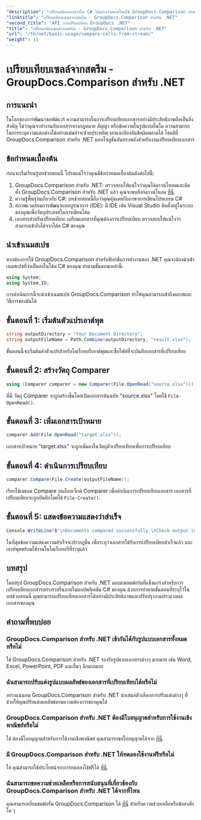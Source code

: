 ```yaml
---
"description": "เปรียบเทียบเอกสารใน C# ได้อย่างง่ายดายโดยใช้ GroupDocs.Comparison สำหรับ .NET ปรับปรุงงานประมวลผลเอกสารของคุณได้อย่างง่ายดาย"
"linktitle": "เปรียบเทียบเซลล์จากสตรีม - GroupDocs.Comparison สำหรับ .NET"
"second_title": "API การเปรียบเทียบ GroupDocs .NET"
"title": "เปรียบเทียบเซลล์จากสตรีม - GroupDocs.Comparison สำหรับ .NET"
"url": "/th/net/basic-usage/compare-cells-from-stream/"
"weight": 11
---
```


# เปรียบเทียบเซลล์จากสตรีม - GroupDocs.Comparison สำหรับ .NET

## การแนะนำ
ในโลกของการพัฒนาซอฟต์แวร์ ความสามารถในการเปรียบเทียบเอกสารอย่างมีประสิทธิภาพถือเป็นสิ่งสำคัญ ไม่ว่าคุณจะทำงานกับเอกสารทางกฎหมาย สัญญา หรือข้อความในรูปแบบอื่นใด ความสามารถในการระบุความแตกต่างได้อย่างแม่นยำจะช่วยประหยัดเวลาและป้องกันข้อผิดพลาดได้ โชคดีที่ GroupDocs.Comparison สำหรับ .NET มอบโซลูชันอันทรงพลังสำหรับงานเปรียบเทียบเอกสาร
## ข้อกำหนดเบื้องต้น
ก่อนจะเริ่มเรียนรู้บทช่วยสอนนี้ โปรดแน่ใจว่าคุณมีข้อกำหนดเบื้องต้นดังต่อไปนี้:
1. GroupDocs.Comparison สำหรับ .NET: ตรวจสอบให้แน่ใจว่าคุณได้ดาวน์โหลดและติดตั้ง GroupDocs.Comparison สำหรับ .NET แล้ว คุณจะพบลิงก์ดาวน์โหลด [ที่นี่](https://releases-groupdocs.com/comparison/net/).
2. ความรู้พื้นฐานเกี่ยวกับ C#: บทช่วยสอนนี้ถือว่าคุณคุ้นเคยกับภาษาการเขียนโปรแกรม C#
3. สภาพแวดล้อมการพัฒนาแบบบูรณาการ (IDE): มี IDE เช่น Visual Studio ติดตั้งอยู่ในระบบของคุณเพื่อวัตถุประสงค์ในการเขียนโค้ด
4. เอกสารสำหรับเปรียบเทียบ: เตรียมเอกสารที่คุณต้องการเปรียบเทียบ ตรวจสอบให้แน่ใจว่าสามารถเข้าถึงได้จากโค้ด C# ของคุณ

## นำเข้าเนมสเปซ
หากต้องการใช้ GroupDocs.Comparison สำหรับฟังก์ชันการทำงานของ .NET คุณจะต้องนำเข้าเนมสเปซที่จำเป็นลงในโค้ด C# ของคุณ ทำตามขั้นตอนเหล่านี้:

```csharp
using System;
using System.IO;
```
การดำเนินการนี้จะนำเข้าเนมสเปซ GroupDocs.Comparison ทำให้คุณสามารถเข้าถึงคลาสและวิธีการของมันได้

## ขั้นตอนที่ 1: เริ่มต้นตัวแปรเอาต์พุต
```csharp
string outputDirectory = "Your Document Directory";
string outputFileName = Path.Combine(outputDirectory, "result.xlsx");
```
ขั้นตอนนี้จะเริ่มต้นค่าตัวแปรสำหรับไดเร็กทอรีเอาต์พุตและชื่อไฟล์ที่จะบันทึกเอกสารที่เปรียบเทียบ
## ขั้นตอนที่ 2: สร้างวัตถุ Comparer
```csharp
using (Comparer comparer = new Comparer(File.OpenRead("source.xlsx")))
```
ที่นี่ วัตถุ Comparer จะถูกสร้างขึ้นโดยเปิดเอกสารต้นฉบับ "source.xlsx" โดยใช้ `File-OpenRead()`.
## ขั้นตอนที่ 3: เพิ่มเอกสารเป้าหมาย
```csharp
comparer.Add(File.OpenRead("target.xlsx"));
```
เอกสารเป้าหมาย "target.xlsx" จะถูกเพิ่มลงในวัตถุตัวเปรียบเทียบเพื่อการเปรียบเทียบ
## ขั้นตอนที่ 4: ดำเนินการเปรียบเทียบ
```csharp
comparer.Compare(File.Create(outputFileName));
```
เรียกใช้เมธอด Compare บนอ็อบเจ็กต์ Comparer เพื่อดำเนินการเปรียบเทียบเอกสาร เอกสารที่เปรียบเทียบจะถูกบันทึกโดยใช้ `File-Create()`.
## ขั้นตอนที่ 5: แสดงข้อความแสดงว่าสำเร็จ
```csharp
Console.WriteLine($"\nDocuments compared successfully.\nCheck output in {outputDirectory}.");
```
ในที่สุดข้อความแสดงความสำเร็จจะปรากฏขึ้น เพื่อระบุว่าเอกสารได้รับการเปรียบเทียบสำเร็จแล้ว และเอาท์พุตพร้อมใช้งานในไดเร็กทอรีที่ระบุแล้ว

## บทสรุป
โดยสรุป GroupDocs.Comparison สำหรับ .NET มอบแพลตฟอร์มที่แข็งแกร่งสำหรับการเปรียบเทียบเอกสารอย่างราบรื่นภายในแอปพลิเคชัน C# ของคุณ ด้วยการทำตามขั้นตอนที่ระบุไว้ในบทช่วยสอนนี้ คุณสามารถเปรียบเทียบเอกสารได้อย่างมีประสิทธิภาพและปรับปรุงงานประมวลผลเอกสารของคุณ
## คำถามที่พบบ่อย
### GroupDocs.Comparison สำหรับ .NET เข้ากันได้กับรูปแบบเอกสารทั้งหมดหรือไม่
ใช่ GroupDocs.Comparison สำหรับ .NET รองรับรูปแบบเอกสารต่างๆ มากมาย เช่น Word, Excel, PowerPoint, PDF และอื่นๆ อีกมากมาย
### ฉันสามารถปรับแต่งรูปแบบผลลัพธ์ของเอกสารที่เปรียบเทียบได้หรือไม่
อย่างแน่นอน GroupDocs.Comparison สำหรับ .NET นำเสนอตัวเลือกการปรับแต่งต่างๆ ที่ช่วยให้คุณปรับแต่งผลลัพธ์ตามความต้องการของคุณได้
### GroupDocs.Comparison สำหรับ .NET ต้องมีใบอนุญาตสำหรับการใช้งานเชิงพาณิชย์หรือไม่
ใช่ ต้องมีใบอนุญาตสำหรับการใช้งานเชิงพาณิชย์ คุณสามารถขอใบอนุญาตได้จาก [ที่นี่](https://purchase-groupdocs.com/buy).
### มี GroupDocs.Comparison สำหรับ .NET ให้ทดลองใช้งานฟรีหรือไม่
ใช่ คุณสามารถใช้ประโยชน์จากการทดลองใช้ฟรีได้ [ที่นี่](https://releases-groupdocs.com/).
### ฉันสามารถขอความช่วยเหลือหรือการสนับสนุนที่เกี่ยวข้องกับ GroupDocs.Comparison สำหรับ .NET ได้จากที่ไหน
คุณสามารถเยี่ยมชมฟอรั่ม GroupDocs.Comparison ได้ [ที่นี่](https://forum.groupdocs.com/c/comparison/12) สำหรับความช่วยเหลือหรือข้อสงสัยใด ๆ